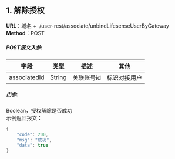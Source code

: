 <a name="Kryue"></a>
## 1. 解除授权
**URL**：域名 +  /user-rest/associate/unbindLifesenseUserByGateway<br />**Method**：POST
<a name="wMfnX"></a>
##### POST报文入参:
| **字段** | **类型** | **描述** | **其他** |
| --- | --- | --- | --- |
| associatedId | String | 关联账号id | 标识对接用户 |

<a name="E5BYE"></a>
##### 出参:
Boolean，授权解除是否成功<br />示例返回报文：
```java
{
    "code": 200,
    "msg": "成功",
    "data": true
}
```
​<br />

